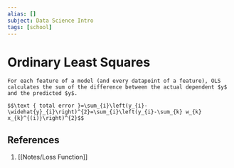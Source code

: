 ```yaml
---
alias: []
subject: Data Science Intro
tags: [school]
---
```

# Ordinary Least Squares

```ad-note
For each feature of a model (and every datapoint of a feature), OLS calculates the sum of the difference between the actual dependent $y$ and the predicted $y$.
```

```ad-math
$$\text { total error }=\sum_{i}\left(y_{i}-\widehat{y}_{i}\right)^{2}=\sum_{i}\left(y_{i}-\sum_{k} w_{k} x_{k}^{(i)}\right)^{2}$$
```

## References
1. [[Notes/Loss Function]]